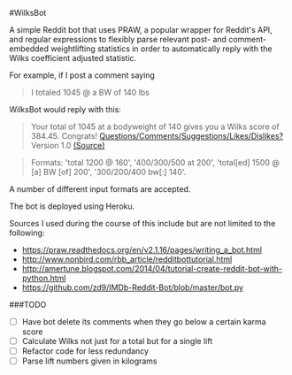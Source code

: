 #WilksBot

A simple Reddit bot that uses PRAW, a popular wrapper for Reddit's API, and regular expressions to flexibly parse relevant post- and comment-embedded weightlifting statistics in order to automatically reply with the Wilks coefficient adjusted statistic. 

For example, if I post a comment saying 

> I totaled 1045 @ a BW of 140 lbs 

WilksBot would reply with this:

> Your total of 1045 at a bodyweight of 140 gives you a Wilks score of 384.45. Congrats!
[Questions/Comments/Suggestions/Likes/Dislikes?](http://www.reddit.com/message/compose/?to=Wilks_bot) Version 1.0 [(Source)](https://github.com/Suryc11/WilksBot)

> Formats: 'total 1200 @ 160', '400/300/500 at 200', 'total[ed] 1500 @ [a] BW [of] 200', '300/200/400 bw[:] 140'.

A number of different input formats are accepted.

The bot is deployed using Heroku.

Sources I used during the course of this include but are not limited to the following:
* https://praw.readthedocs.org/en/v2.1.16/pages/writing_a_bot.html
* http://www.nonbird.com/rbb_article/redditbottutorial.html
* http://amertune.blogspot.com/2014/04/tutorial-create-reddit-bot-with-python.html
* https://github.com/zd9/IMDb-Reddit-Bot/blob/master/bot.py

###TODO

* [ ] Have bot delete its comments when they go below a certain karma score
* [ ] Calculate Wilks not just for a total but for a single lift
* [ ] Refactor code for less redundancy
* [ ] Parse lift numbers given in kilograms
